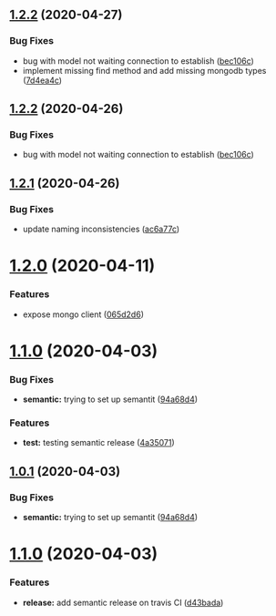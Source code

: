 ## [1.2.2](https://github.com/gkampitakis/MongoDriver/compare/v1.2.1...v1.2.2) (2020-04-27)

### Bug Fixes

-   bug with model not waiting connection to establish ([bec106c](https://github.com/gkampitakis/MongoDriver/commit/bec106c248306f2ae5ef818c86e01f0ea8cc8d1a))
-   implement missing find method and add missing mongodb types ([7d4ea4c](https://github.com/gkampitakis/MongoDriver/commit/7d4ea4c8f10fefb8172c54ba5229e5fcd3fcfdf7))

## [1.2.2](https://github.com/gkampitakis/MongoDriver/compare/v1.2.1...v1.2.2) (2020-04-26)

### Bug Fixes

-   bug with model not waiting connection to establish ([bec106c](https://github.com/gkampitakis/MongoDriver/commit/bec106c248306f2ae5ef818c86e01f0ea8cc8d1a))

## [1.2.1](https://github.com/gkampitakis/MongoDriver/compare/v1.2.0...v1.2.1) (2020-04-26)

### Bug Fixes

-   update naming inconsistencies ([ac6a77c](https://github.com/gkampitakis/MongoDriver/commit/ac6a77c4fa21a6a02eff8f9dfbc23710af43c99c))

# [1.2.0](https://github.com/gkampitakis/MongoDriver/compare/v1.1.0...v1.2.0) (2020-04-11)

### Features

-   expose mongo client ([065d2d6](https://github.com/gkampitakis/MongoDriver/commit/065d2d6b4227299c08a4c9aa9104a41415b5a351))

# [1.1.0](https://github.com/gkampitakis/MongoDriver/compare/v1.0.0...v1.1.0) (2020-04-03)

### Bug Fixes

-   **semantic:** trying to set up semantit ([94a68d4](https://github.com/gkampitakis/MongoDriver/commit/94a68d4d0560aeb3087a62ef6359e811b799be97))

### Features

-   **test:** testing semantic release ([4a35071](https://github.com/gkampitakis/MongoDriver/commit/4a350717c13bbf31dd056f1036bb156ba5d67ba0))

## [1.0.1](https://github.com/gkampitakis/MongoDriver/compare/v1.0.0...v1.0.1) (2020-04-03)

### Bug Fixes

-   **semantic:** trying to set up semantit ([94a68d4](https://github.com/gkampitakis/MongoDriver/commit/94a68d4d0560aeb3087a62ef6359e811b799be97))

# [1.1.0](https://github.com/gkampitakis/MongoDriver/compare/v1.0.0...v1.1.0) (2020-04-03)

### Features

-   **release:** add semantic release on travis CI ([d43bada](https://github.com/gkampitakis/MongoDriver/commit/d43badaad8bab25bcac23498630caf561dcba945))
